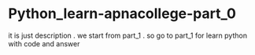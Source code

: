 # Python_learn-apnacollege-part_0
it is just description . we start from part_1 . so go to part_1 for learn python with code and answer
